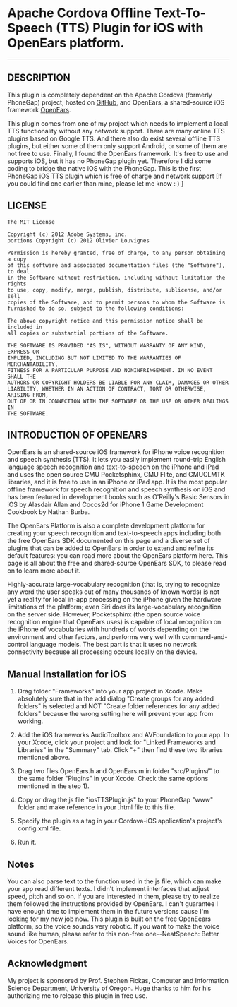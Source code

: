 # Apache Cordova Offline Text-To-Speech (TTS) Plugin for iOS with OpenEars platform.

---

## DESCRIPTION

This plugin is completely dependent on the Apache Cordova (formerly PhoneGap) project, hosted on [GitHub](http://github.com/apache), and OpenEars, a shared-source iOS framework [OpenEars](http://www.politepix.com/openears/).

This plugin comes from one of my project which needs to implement a local TTS functionality without any network support. There are many online TTS plugins based on Google TTS. And there also do exist several offline TTS plugins, but either some of them only support Android, or some of them are not free to use. Finally, I found the OpenEars framework. It's free to use and supports iOS, but it has no PhoneGap plugin yet. Therefore I did some coding to bridge the native iOS with the PhoneGap. This is the first PhoneGap iOS TTS plugin which is free of charge and network support [If you could find one earlier than mine, please let me know : ) ]

## LICENSE

	The MIT License
	
	Copyright (c) 2012 Adobe Systems, inc.
	portions Copyright (c) 2012 Olivier Louvignes
	
	Permission is hereby granted, free of charge, to any person obtaining a copy
	of this software and associated documentation files (the "Software"), to deal
	in the Software without restriction, including without limitation the rights
	to use, copy, modify, merge, publish, distribute, sublicense, and/or sell
	copies of the Software, and to permit persons to whom the Software is
	furnished to do so, subject to the following conditions:
	
	The above copyright notice and this permission notice shall be included in
	all copies or substantial portions of the Software.
	
	THE SOFTWARE IS PROVIDED "AS IS", WITHOUT WARRANTY OF ANY KIND, EXPRESS OR
	IMPLIED, INCLUDING BUT NOT LIMITED TO THE WARRANTIES OF MERCHANTABILITY,
	FITNESS FOR A PARTICULAR PURPOSE AND NONINFRINGEMENT. IN NO EVENT SHALL THE
	AUTHORS OR COPYRIGHT HOLDERS BE LIABLE FOR ANY CLAIM, DAMAGES OR OTHER
	LIABILITY, WHETHER IN AN ACTION OF CONTRACT, TORT OR OTHERWISE, ARISING FROM,
	OUT OF OR IN CONNECTION WITH THE SOFTWARE OR THE USE OR OTHER DEALINGS IN
	THE SOFTWARE.

## INTRODUCTION OF OPENEARS

OpenEars is an shared-source iOS framework for iPhone voice recognition and speech synthesis (TTS). It lets you easily implement round-trip English language speech recognition and text-to-speech on the iPhone and iPad and uses the open source CMU Pocketsphinx, CMU Flite, and CMUCLMTK libraries, and it is free to use in an iPhone or iPad app. It is the most popular offline framework for speech recognition and speech synthesis on iOS and has been featured in development books such as O'Reilly's Basic Sensors in iOS by Alasdair Allan and Cocos2d for iPhone 1 Game Development Cookbook by Nathan Burba.

The OpenEars Platform is also a complete development platform for creating your speech recognition and text-to-speech apps including both the free OpenEars SDK documented on this page and a diverse set of plugins that can be added to OpenEars in order to extend and refine its default features: you can read more about the OpenEars platform here. This page is all about the free and shared-source OpenEars SDK, to please read on to learn more about it.

Highly-accurate large-vocabulary recognition (that is, trying to recognize any word the user speaks out of many thousands of known words) is not yet a reality for local in-app processing on the iPhone given the hardware limitations of the platform; even Siri does its large-vocabulary recognition on the server side. However, Pocketsphinx (the open source voice recognition engine that OpenEars uses) is capable of local recognition on the iPhone of vocabularies with hundreds of words depending on the environment and other factors, and performs very well with command-and-control language models. The best part is that it uses no network connectivity because all processing occurs locally on the device.

## Manual Installation for iOS

1) Drag folder "Frameworks" into your app project in Xcode. Make absolutely sure that in the add dialog "Create groups for any added folders" is selected and NOT "Create folder references for any added folders" because the wrong setting here will prevent your app from working.

2) Add the iOS frameworks AudioToolbox and AVFoundation to your app. In your Xcode, click your project and look for "Linked Frameworks and Libraries" in the "Summary" tab. Click "+" then find these two libraries mentioned above.

3) Drag two files OpenEars.h and OpenEars.m in folder "src/Plugins/" to the same folder "Plugins" in your Xcode. Check the same options mentioned in the step 1).

4) Copy or drag the js file "iosTTSPlugin.js" to your PhoneGap "www" folder and make reference in your .html file to this file.

5) Specify the plugin as a <feature> tag in your Cordova-iOS application's project's config.xml file.

<feature name="OpenEarsTTS">
        <param name="ios-package" value="OpenEars" />
 </feature>

6) Run it.

## Notes

You can also parse text to the function used in the js file, which can make your app read different texts. I didn't implement interfaces that adjust speed, pitch and so on. If you are interested in them, please try to realize them followed the instructions provided by OpenEars. I can't guarantee I have enough time to implement them in the future versions cause I'm looking for my new job now. This plugin is built on the free OpenEears platform, so the voice sounds very robotic. If you want to make the voice sound like human, please refer to this non-free one--NeatSpeech: Better Voices for OpenEars.


## Acknowledgment

My project is sponsored by Prof. Stephen Fickas, Computer and Information Science Department, University of Oregon. Huge thanks to him for his authorizing me to release this plugin in free use.

